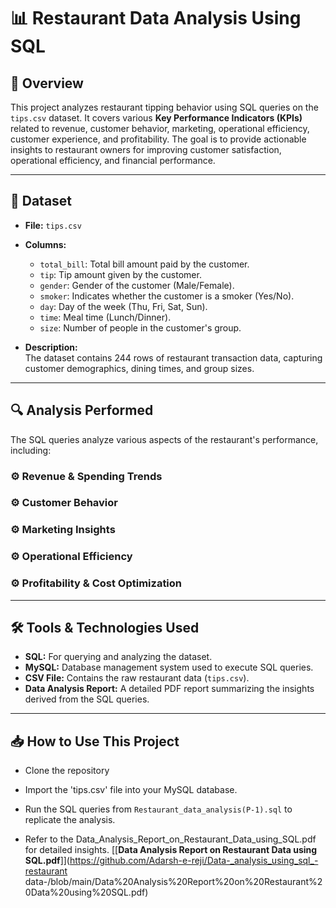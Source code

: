 # 📊 Restaurant Data Analysis Using SQL

## 📌 Overview  
This project analyzes restaurant tipping behavior using SQL queries on the `tips.csv` dataset. It covers various **Key Performance Indicators (KPIs)** related to revenue, customer behavior, marketing, operational efficiency, customer experience, and profitability. The goal is to provide actionable insights to restaurant owners for improving customer satisfaction, operational efficiency, and financial performance.

---

## 📑 Dataset  
- **File:** `tips.csv`  
- **Columns:**  
  - `total_bill`: Total bill amount paid by the customer.  
  - `tip`: Tip amount given by the customer.  
  - `gender`: Gender of the customer (Male/Female).  
  - `smoker`: Indicates whether the customer is a smoker (Yes/No).  
  - `day`: Day of the week (Thu, Fri, Sat, Sun).  
  - `time`: Meal time (Lunch/Dinner).  
  - `size`: Number of people in the customer's group.  

- **Description:**  
  The dataset contains 244 rows of restaurant transaction data, capturing customer demographics, dining times, and group sizes.

---

## 🔍 Analysis Performed  
The SQL queries analyze various aspects of the restaurant's performance, including:

### ⚙️ **Revenue & Spending Trends**  

### ⚙️ **Customer Behavior**  

### ⚙️ **Marketing Insights**  

### ⚙️ **Operational Efficiency**  

### ⚙️ **Profitability & Cost Optimization**  

---

## 🛠️ Tools & Technologies Used  
- **SQL:** For querying and analyzing the dataset.  
- **MySQL:** Database management system used to execute SQL queries.  
- **CSV File:** Contains the raw restaurant data (`tips.csv`).  
- **Data Analysis Report:** A detailed PDF report summarizing the insights derived from the SQL queries.  

---

## 📥 How to Use This Project  

- Clone the repository  

- Import the 'tips.csv' file into your MySQL database.

- Run the SQL queries from `Restaurant_data_analysis(P-1).sql` to replicate the analysis.

- Refer to the Data_Analysis_Report_on_Restaurant_Data_using_SQL.pdf for detailed insights.
[[**Data Analysis Report on Restaurant Data using SQL.pdf**]](https://github.com/Adarsh-e-reji/Data-_analysis_using_sql_-restaurant data-/blob/main/Data%20Analysis%20Report%20on%20Restaurant%20Data%20using%20SQL.pdf)

